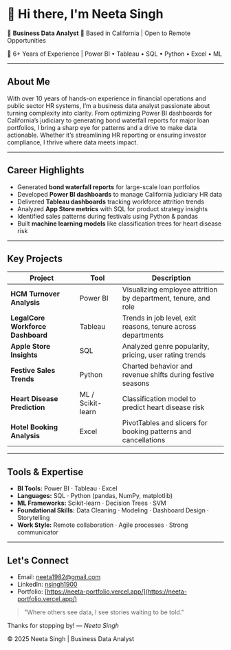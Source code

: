 # 👋 Hi there, I'm Neeta Singh

🎯 **Business Data Analyst**
📍 Based in California | Open to Remote Opportunities 

💼 6+ Years of Experience | Power BI • Tableau • SQL • Python • Excel • ML

---

## About Me

With over 10 years of hands-on experience in financial operations and public sector HR systems, I’m a business data analyst passionate about turning complexity into clarity. From optimizing Power BI dashboards for California’s judiciary to generating bond waterfall reports for major loan portfolios, I bring a sharp eye for patterns and a drive to make data actionable. Whether it’s streamlining HR reporting or ensuring investor compliance, I thrive where data meets impact.

---

## Career Highlights

* Generated **bond waterfall reports** for large-scale loan portfolios
* Developed **Power BI dashboards** to manage California judiciary HR data
* Delivered **Tableau dashboards** tracking workforce attrition trends
* Analyzed **App Store metrics** with SQL for product strategy insights
* Identified sales patterns during festivals using Python & pandas
* Built **machine learning models** like classification trees for heart disease risk

---

## Key Projects

| Project                           | Tool              | Description                                                    |
| --------------------------------- | ----------------- | -------------------------------------------------------------- |
| **HCM Turnover Analysis**         | Power BI          | Visualizing employee attrition by department, tenure, and role |
| **LegalCore Workforce Dashboard** | Tableau           | Trends in job level, exit reasons, tenure across departments   |
| **Apple Store Insights**          | SQL               | Analyzed genre popularity, pricing, user rating trends         |
| **Festive Sales Trends**          | Python            | Charted behavior and revenue shifts during festive seasons     |
| **Heart Disease Prediction**      | ML / Scikit-learn | Classification model to predict heart disease risk             |
| **Hotel Booking Analysis**        | Excel             | PivotTables and slicers for booking patterns and cancellations |

---

## Tools & Expertise

* **BI Tools:** Power BI · Tableau · Excel
* **Languages:** SQL · Python (pandas, NumPy, matplotlib)
* **ML Frameworks:** Scikit-learn · Decision Trees · SVM
* **Foundational Skills:** Data Cleaning · Modeling · Dashboard Design · Storytelling
* **Work Style:** Remote collaboration · Agile processes · Strong communicator

---

## Let's Connect

* Email: [neeta1982@gmail.com](mailto:neeta1982@gmail.com)
* LinkedIn: [nsingh1900](https://www.linkedin.com/in/nsingh1900)
* Portfolio: [https://neeta-portfolio.vercel.app/](https://neeta-portfolio.vercel.app/)


> "Where others see data, I see stories waiting to be told."

Thanks for stopping by!
— *Neeta Singh*

© 2025 Neeta Singh | Business Data Analyst

